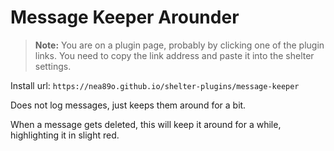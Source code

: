 # Message Keeper Arounder
> **Note:** You are on a plugin page, probably by clicking one of the plugin links. You need to copy the link address and paste it into the shelter settings.

Install url: `https://nea89o.github.io/shelter-plugins/message-keeper`

Does not log messages, just keeps them around for a bit.

When a message gets deleted, this will keep it around for a while, highlighting it in slight red.